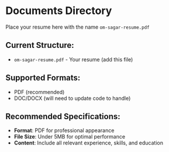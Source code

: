 # Documents Directory

Place your resume here with the name `om-sagar-resume.pdf`

## Current Structure:
- `om-sagar-resume.pdf` - Your resume (add this file)

## Supported Formats:
- PDF (recommended)
- DOC/DOCX (will need to update code to handle)

## Recommended Specifications:
- **Format**: PDF for professional appearance
- **File Size**: Under 5MB for optimal performance
- **Content**: Include all relevant experience, skills, and education 